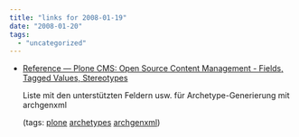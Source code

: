 ```yaml
---
title: "links for 2008-01-19"
date: "2008-01-20"
tags: 
  - "uncategorized"
---
```


- [Reference — Plone CMS: Open Source Content Management - Fields, Tagged Values, Stereotypes](http://plone.org/documentation/manual/archgenxml2/reference/referencemanual-all-pages)
    
    Liste mit den unterstützten Feldern usw. für Archetype-Generierung mit archgenxml
    
    (tags: [plone](http://del.icio.us/heinzwittenbrink/plone) [archetypes](http://del.icio.us/heinzwittenbrink/archetypes) [archgenxml](http://del.icio.us/heinzwittenbrink/archgenxml))
